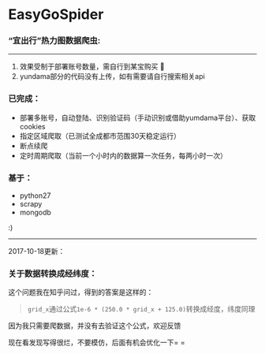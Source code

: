 # EasyGoSpider
### “宜出行”热力图数据爬虫: 	

-----

> 
1. 效果受制于部署账号数量，需自行到某宝购买  :pill:
2. yundama部分的代码没有上传，如有需要请自行搜索相关api

### 已完成：
* 部署多账号，自动登陆、识别验证码（手动识别或借助yumdama平台）、获取cookies
* 指定区域爬取（已测试全成都市范围30天稳定运行）
* 断点续爬
* 定时周期爬取（当前一个小时内的数据算一次任务，每两小时一次）

### 基于：
* python27
* scrapy
* mongodb

:)

-----

2017-10-18更新：

### 关于数据转换成经纬度：
这个问题我在知乎问过，得到的答案是这样的：
> `grid_x`通过公式`1e-6 * (250.0 * grid_x + 125.0)`转换成经度，纬度同理

因为我只需要爬数据，并没有去验证这个公式，欢迎反馈

现在看发现写得很烂，不要模仿，后面有机会优化一下= =
